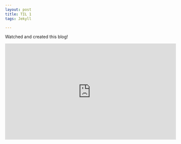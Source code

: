 ```yaml
---
layout: post
title: TIL 1
tags: Jekyll

---
```


Watched and created this blog!

<iframe width="560" height="315" src="https://www.youtube.com/embed/SWVjQsvQocA" frameborder="0" allow="accelerometer; autoplay; clipboard-write; encrypted-media; gyroscope; picture-in-picture" allowfullscreen></iframe>

